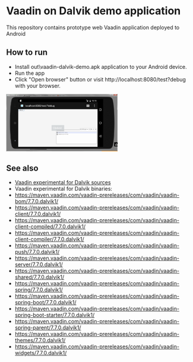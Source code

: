Vaadin on Dalvik demo application
========

This repository contains prototype web Vaadin application deployed to Android

How to run
----------
* Install out\vaadin-dalvik-demo.apk application to your Android device.
* Run the app
* Click "Open browser" button or visit http://localhost:8080/test?debug with your browser.

<img src="vaadin-dalvik-screenshot.png" width="300">

See also
----------

* [Vaadin experimental for Dalvik sources](https://dev.vaadin.com/review/gitweb?p=vaadin.git;a=tree;h=refs/heads/feature/dalvik;hb=refs/heads/feature/dalvik)
* Vaadin experimental for Dalvik binaries:
 * https://maven.vaadin.com/vaadin-prereleases/com/vaadin/vaadin-bom/7.7.0.dalvik1/
 * https://maven.vaadin.com/vaadin-prereleases/com/vaadin/vaadin-client/7.7.0.dalvik1/
 * https://maven.vaadin.com/vaadin-prereleases/com/vaadin/vaadin-client-compiled/7.7.0.dalvik1/
 * https://maven.vaadin.com/vaadin-prereleases/com/vaadin/vaadin-client-compiler/7.7.0.dalvik1/
 * https://maven.vaadin.com/vaadin-prereleases/com/vaadin/vaadin-push/7.7.0.dalvik1/
 * https://maven.vaadin.com/vaadin-prereleases/com/vaadin/vaadin-server/7.7.0.dalvik1/
 * https://maven.vaadin.com/vaadin-prereleases/com/vaadin/vaadin-shared/7.7.0.dalvik1/
 * https://maven.vaadin.com/vaadin-prereleases/com/vaadin/vaadin-spring/7.7.0.dalvik1/
 * https://maven.vaadin.com/vaadin-prereleases/com/vaadin/vaadin-spring-boot/7.7.0.dalvik1/
 * https://maven.vaadin.com/vaadin-prereleases/com/vaadin/vaadin-spring-boot-starter/7.7.0.dalvik1/
 * https://maven.vaadin.com/vaadin-prereleases/com/vaadin/vaadin-spring-parent/7.7.0.dalvik1/
 * https://maven.vaadin.com/vaadin-prereleases/com/vaadin/vaadin-themes/7.7.0.dalvik1/
 * https://maven.vaadin.com/vaadin-prereleases/com/vaadin/vaadin-widgets/7.7.0.dalvik1/

